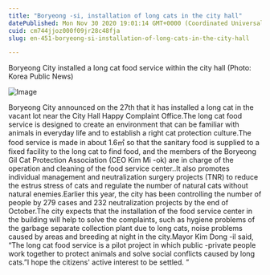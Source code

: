 ```yaml
---
title: "Boryeong -si, installation of long cats in the city hall"
datePublished: Mon Nov 30 2020 19:01:14 GMT+0000 (Coordinated Universal Time)
cuid: cm744jjoz000f09jr28c48fja
slug: en-451-boryeong-si-installation-of-long-cats-in-the-city-hall

---
```



Boryeong City installed a long cat food service within the city hall (Photo: Korea Public News)

![Image](https://cdn.hashnode.com/res/hashnode/image/upload/v1739498579123/89ad7146-8e60-4400-a77c-c49625799360.jpeg)

Boryeong City announced on the 27th that it has installed a long cat in the vacant lot near the City Hall Happy Complaint Office.The long cat food service is designed to create an environment that can be familiar with animals in everyday life and to establish a right cat protection culture.The food service is made in about 1.6㎡ so that the sanitary food is supplied to a fixed facility to the long cat to find food, and the members of the Boryeong Gil Cat Protection Association (CEO Kim Mi -ok) are in charge of the operation and cleaning of the food service center..It also promotes individual management and neutralization surgery projects (TNR) to reduce the estrus stress of cats and regulate the number of natural cats without natural enemies.Earlier this year, the city has been controlling the number of people by 279 cases and 232 neutralization projects by the end of October.The city expects that the installation of the food service center in the building will help to solve the complaints, such as hygiene problems of the garbage separate collection plant due to long cats, noise problems caused by areas and breeding at night in the city.Mayor Kim Dong -il said, “The long cat food service is a pilot project in which public -private people work together to protect animals and solve social conflicts caused by long cats.”I hope the citizens' active interest to be settled. ”